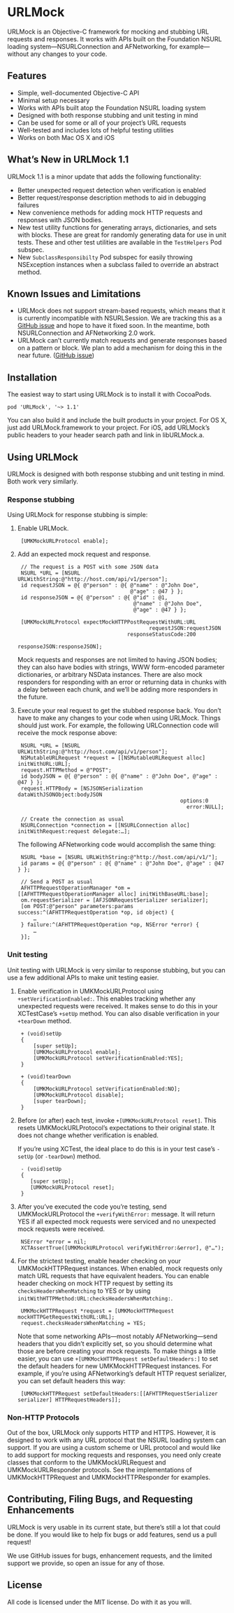 # URLMock

URLMock is an Objective-C framework for mocking and stubbing URL requests and
responses. It works with APIs built on the Foundation NSURL loading
system—NSURLConnection and AFNetworking, for example—without any changes to
your code.


## Features

* Simple, well-documented Objective-C API
* Minimal setup necessary
* Works with APIs built atop the Foundation NSURL loading system
* Designed with both response stubbing and unit testing in mind
* Can be used for some or all of your project’s URL requests
* Well-tested and includes lots of helpful testing utilities
* Works on both Mac OS X and iOS


## What’s New in URLMock 1.1

URLMock 1.1 is a minor update that adds the following functionality:

* Better unexpected request detection when verification is enabled
* Better request/response description methods to aid in debugging failures
* New convenience methods for adding mock HTTP requests and responses with 
  JSON bodies.
* New test utility functions for generating arrays, dictionaries, and sets with
  blocks. These are great for randomly generating data for use in unit tests.
  These and other test utilities are available in the `TestHelpers` Pod subspec.
* New `SubclassResponsibilty` Pod subspec for easily throwing NSException
  instances when a subclass failed to override an abstract method. 


## Known Issues and Limitations

* URLMock does not support stream-based requests, which means that it is
  currently incompatible with NSURLSession. We are tracking this as a [GitHub 
  issue][Issue-StreamBasedRequests] and hope to have it fixed soon. In the 
  meantime, both NSURLConnection and AFNetworking 2.0 work.
* URLMock can’t currently match requests and generate responses based on a
  pattern or block. We plan to add a mechanism for doing this in the near
  future. ([GitHub issue][Issue-PatternBasedRequests])

[Issue-StreamBasedRequests]: https://github.com/prachigauriar/URLMock/issues/3
[Issue-PatternBasedRequests]: https://github.com/prachigauriar/URLMock/issues/4


## Installation

The easiest way to start using URLMock is to install it with CocoaPods. 

    pod 'URLMock', '~> 1.1'

You can also build it and include the built products in your project. For OS X,
just add URLMock.framework to your project. For iOS, add URLMock’s public
headers to your header search path and link in libURLMock.a.


## Using URLMock

URLMock is designed with both response stubbing and unit testing in mind. Both work very similarly.

### Response stubbing

Using URLMock for response stubbing is simple:

1. Enable URLMock.

        [UMKMockURLProtocol enable];

2. Add an expected mock request and response.

        // The request is a POST with some JSON data
        NSURL *URL = [NSURL URLWithString:@"http://host.com/api/v1/person"];
        id requestJSON = @{ @"person" : @{ @"name" : @"John Doe", 
                                           @"age" : @47 } };
        id responseJSON = @{ @"person" : @{ @"id" : @1, 
                                            @"name" : @"John Doe", 
                                            @"age" : @47 } };

        [UMKMockURLProtocol expectMockHTTPPostRequestWithURL:URL 
                                                 requestJSON:requestJSON
                                          responseStatusCode:200
                                                responseJSON:responseJSON];
   
   Mock requests and responses are not limited to having JSON bodies; they can 
   also have bodies with strings, WWW form-encoded parameter dictionaries, or
   arbitrary NSData instances. There are also mock responders for responding
   with an error or returning data in chunks with a delay between each chunk,
   and we’ll be adding more responders in the future.

3. Execute your real request to get the stubbed response back. You don’t have to 
   make any changes to your code when using URLMock. Things should just work. 
   For example, the following URLConnection code will receive the mock response 
   above:
   
        NSURL *URL = [NSURL URLWithString:@"http://host.com/api/v1/person"];
        NSMutableURLRequest *request = [[NSMutableURLRequest alloc] initWithURL:URL];
        request.HTTPMethod = @"POST";
        id bodyJSON = @{ @"person" : @{ @"name" : @"John Doe", @"age" : @47 } };
        request.HTTPBody = [NSJSONSerialization dataWithJSONObject:bodyJSON
                                                           options:0 
                                                             error:NULL];
        
        // Create the connection as usual
        NSURLConnection *connection = [[NSURLConnection alloc] initWithRequest:request delegate:…];
   
   
   The following AFNetworking code would accomplish the same thing:
   
        NSURL *base = [NSURL URLWithString:@"http://host.com/api/v1/"];
        id params = @{ @"person" : @{ @"name" : @"John Doe", @"age" : @47 } };

        // Send a POST as usual
        AFHTTPRequestOperationManager *om = [[AFHTTPRequestOperationManager alloc] initWithBaseURL:base];
        om.requestSerializer = [AFJSONRequestSerializer serializer];
        [om POST:@"person" parameters:params success:^(AFHTTPRequestOperation *op, id object) {
            …
        } failure:^(AFHTTPRequestOperation *op, NSError *error) {
            …
        }];    

        
### Unit testing

Unit testing with URLMock is very similar to response stubbing, but you can use 
a few additional APIs to make unit testing easier.

1. Enable verification in UMKMockURLProtocol using `+setVerificationEnabled:`. 
   This enables tracking whether any unexpected requests were received. It makes
   sense to do this in your XCTestCase’s `+setUp` method. You can also disable 
   verification in your `+tearDown` method.
   
        + (void)setUp
        {
            [super setUp];
            [UMKMockURLProtocol enable];
            [UMKMockURLProtocol setVerificationEnabled:YES];
        }
        
        + (void)tearDown
        {
            [UMKMockURLProtocol setVerificationEnabled:NO];
            [UMKMockURLProtocol disable];
            [super tearDown];
        }
   
2. Before (or after) each test, invoke `+[UMKMockURLProtocol reset]`. This 
   resets UMKMockURLProtocol’s expectations to their original state. It does not
   change whether verification is enabled. 
   
   If you’re using XCTest, the ideal place to do this is in your test case’s
   `-setUp` (or `-tearDown`) method.
   
        - (void)setUp
        {
           [super setUp];
           [UMKMockURLProtocol reset];
        }


3. After you’ve executed the code you’re testing, send UMKMockURLProtocol the 
   `+verifyWithError:` message. It will return YES if all expected mock requests
   were serviced and no unexpected mock requests were received.

        NSError *error = nil;
        XCTAssertTrue([UMKMockURLProtocol verifyWithError:&error], @"…");

4. For the strictest testing, enable header checking on your UMKMockHTTPRequest 
   instances. When enabled, mock requests only match URL requests that have
   equivalent headers. You can enable header checking on mock HTTP request by
   setting its `checksHeadersWhenMatching` to YES or by using
   `initWithHTTPMethod:URL:checksHeadersWhenMatching:`.
   
        UMKMockHTTPRequest *request = [UMKMockHTTPRequest mockHTTPGetRequestWithURL:URL];
        request.checksHeadersWhenMatching = YES;
   
   Note that some networking APIs—most notably AFNetworking—send headers that
   you didn’t explicitly set, so you should determine what those are before
   creating your mock requests. To make things a little easier, you can use
   `+[UMKMockHTTPRequest setDefaultHeaders:]` to set the default headers for new
   UMKMockHTTPRequest instances. For example, if you’re using AFNetworking’s 
   default HTTP request serializer, you can set default headers this way:
   
        [UMKMockHTTPRequest setDefaultHeaders:[[AFHTTPRequestSerializer serializer] HTTPRequestHeaders]];


### Non-HTTP Protocols

Out of the box, URLMock only supports HTTP and HTTPS. However, it is designed to 
work with any URL protocol that the NSURL loading system can support. If you are 
using a custom scheme or URL protocol and would like to add support for mocking 
requests and responses, you need only create classes that conform to the 
UMKMockURLRequest and UMKMockURLResponder protocols. See the implementations of
UMKMockHTTPRequest and UMKMockHTTPResponder for examples.


## Contributing, Filing Bugs, and Requesting Enhancements

URLMock is very usable in its current state, but there’s still a lot that could
be done. If you would like to help fix bugs or add features, send us a pull 
request!

We use GitHub issues for bugs, enhancement requests, and the limited support we
provide, so open an issue for any of those.

 
## License

All code is licensed under the MIT license. Do with it as you will.
